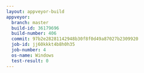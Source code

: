 ```yaml
---
layout: appveyor-build
appveyor:
  branch: master
  build-id: 36179696
  build-number: 406
  commit: 97b2e28281142948b30f8f0d49a87027b2309920
  job-id: jj60kkkt4b8h0h35
  job-number: 4
  os-name: Windows
  test-result: 0
---
```

